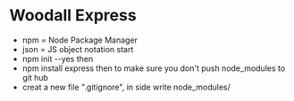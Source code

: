# Woodall Express
 - npm = Node Package Manager
 - json = JS object notation
 start
 - npm init --yes
 then
 - npm install express
 then
 to make sure you don't push node_modules to git hub
 - creat a new file ".gitignore", in side write node_modules/
